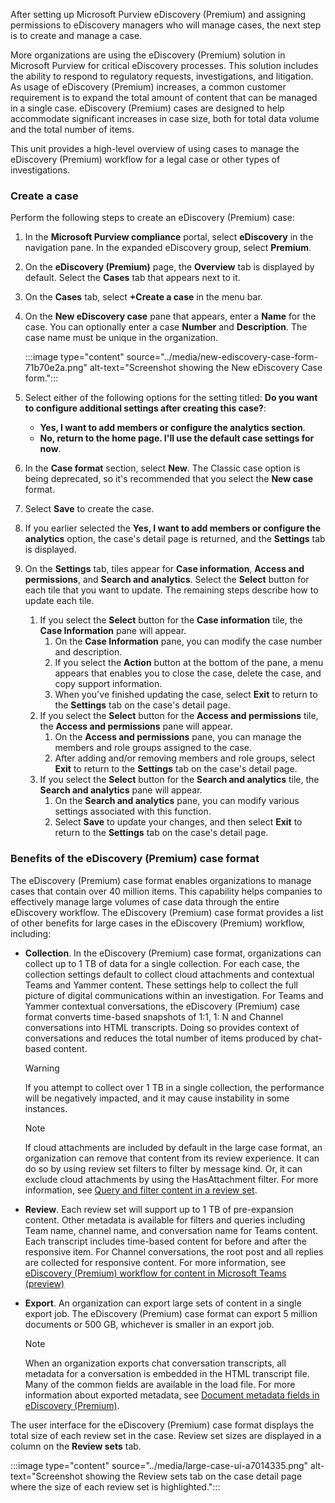 After setting up Microsoft Purview eDiscovery (Premium) and assigning permissions to eDiscovery managers who will manage cases, the next step is to create and manage a case.

More organizations are using the eDiscovery (Premium) solution in Microsoft Purview for critical eDiscovery processes. This solution includes the ability to respond to regulatory requests, investigations, and litigation. As usage of eDiscovery (Premium) increases, a common customer requirement is to expand the total amount of content that can be managed in a single case. eDiscovery (Premium) cases are designed to help accommodate significant increases in case size, both for total data volume and the total number of items.

This unit provides a high-level overview of using cases to manage the eDiscovery (Premium) workflow for a legal case or other types of investigations.

### Create a case

Perform the following steps to create an eDiscovery (Premium) case:

1.  In the **Microsoft Purview compliance** portal, select **eDiscovery** in the navigation pane. In the expanded eDiscovery group, select **Premium**.
2.  On the **eDiscovery (Premium)** page, the **Overview** tab is displayed by default. Select the **Cases** tab that appears next to it.
3.  On the **Cases** tab, select **+Create a case** in the menu bar.
4.  On the **New eDiscovery case** pane that appears, enter a **Name** for the case. You can optionally enter a case **Number** and **Description**. The case name must be unique in the organization.
    
    :::image type="content" source="../media/new-ediscovery-case-form-71b70e2a.png" alt-text="Screenshot showing the New eDiscovery Case form.":::
    
5.  Select either of the following options for the setting titled: **Do you want to configure additional settings after creating this case?**:
     -  **Yes, I want to add members or configure the analytics section**.
     -  **No, return to the home page. I'll use the default case settings for now**.
6.  In the **Case format** section, select **New**. The Classic case option is being deprecated, so it's recommended that you select the **New case** format.
7.  Select **Save** to create the case.
8.  If you earlier selected the **Yes, I want to add members or configure the analytics** option, the case's detail page is returned, and the **Settings** tab is displayed.
9.  On the **Settings** tab, tiles appear for **Case information**, **Access and permissions**, and **Search and analytics**. Select the **Select** button for each tile that you want to update. The remaining steps describe how to update each tile.
    1.  If you select the **Select** button for the **Case information** tile, the **Case Information** pane will appear.
        1.  On the **Case Information** pane, you can modify the case number and description.
        2.  If you select the **Action** button at the bottom of the pane, a menu appears that enables you to close the case, delete the case, and copy support information.
        3.  When you've finished updating the case, select **Exit** to return to the **Settings** tab on the case's detail page.
    2.  If you select the **Select** button for the **Access and permissions** tile, the **Access and permissions** pane will appear.
        1.  On the **Access and permissions** pane, you can manage the members and role groups assigned to the case.
        2.  After adding and/or removing members and role groups, select **Exit** to return to the **Settings** tab on the case's detail page.
    3.  If you select the **Select** button for the **Search and analytics** tile, the **Search and analytics** pane will appear.
        1.  On the **Search and analytics** pane, you can modify various settings associated with this function.
        2.  Select **Save** to update your changes, and then select **Exit** to return to the **Settings** tab on the case's detail page.

### Benefits of the eDiscovery (Premium) case format

The eDiscovery (Premium) case format enables organizations to manage cases that contain over 40 million items. This capability helps companies to effectively manage large volumes of case data through the entire eDiscovery workflow. The eDiscovery (Premium) case format provides a list of other benefits for large cases in the eDiscovery (Premium) workflow, including:

 -  **Collection**. In the eDiscovery (Premium) case format, organizations can collect up to 1 TB of data for a single collection. For each case, the collection settings default to collect cloud attachments and contextual Teams and Yammer content. These settings help to collect the full picture of digital communications within an investigation. For Teams and Yammer contextual conversations, the eDiscovery (Premium) case format converts time-based snapshots of 1:1, 1: N and Channel conversations into HTML transcripts. Doing so provides context of conversations and reduces the total number of items produced by chat-based content.
    
    > [!WARNING]
    > If you attempt to collect over 1 TB in a single collection, the performance will be negatively impacted, and it may cause instability in some instances.
    
    > [!NOTE]
    > If cloud attachments are included by default in the large case format, an organization can remove that content from its review experience. It can do so by using review set filters to filter by message kind. Or, it can exclude cloud attachments by using the HasAttachment filter. For more information, see [Query and filter content in a review set](/microsoft-365/compliance/review-set-search?azure-portal=true).
 -  **Review**. Each review set will support up to 1 TB of pre-expansion content. Other metadata is available for filters and queries including Team name, channel name, and conversation name for Teams content. Each transcript includes time-based content for before and after the responsive item. For Channel conversations, the root post and all replies are collected for responsive content. For more information, see [eDiscovery (Premium) workflow for content in Microsoft Teams (preview)](/microsoft-365/compliance/teams-workflow-in-advanced-ediscovery?azure-portal=true)
 -  **Export**. An organization can export large sets of content in a single export job. The eDiscovery (Premium) case format can export 5 million documents or 500 GB, whichever is smaller in an export job.
    
    > [!NOTE]
    > When an organization exports chat conversation transcripts, all metadata for a conversation is embedded in the HTML transcript file. Many of the common fields are available in the load file. For more information about exported metadata, see [Document metadata fields in eDiscovery (Premium)](/microsoft-365/compliance/document-metadata-fields-in-advanced-ediscovery?azure-portal=true).

The user interface for the eDiscovery (Premium) case format displays the total size of each review set in the case. Review set sizes are displayed in a column on the **Review sets** tab.

:::image type="content" source="../media/large-case-ui-a7014335.png" alt-text="Screenshot showing the Review sets tab on the case detail page where the size of each review set is highlighted.":::
